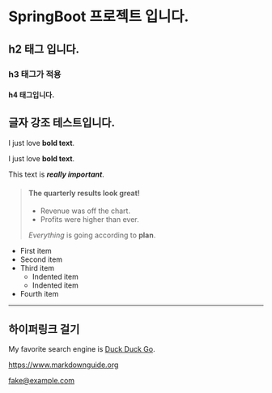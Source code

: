 # SpringBoot 프로젝트 입니다.

## h2 태그 입니다.

### h3 태그가 적용

#### h4 태그입니다.

## 글자 강조 테스트입니다.

I just love **bold text**.

I just love __bold text__.

This text is ***really important***.

> #### The quarterly results look great!
>
> - Revenue was off the chart.
> - Profits were higher than ever.
>
>  *Everything* is going according to **plan**.

- First item
- Second item
- Third item
    - Indented item
    - Indented item
- Fourth item

---

## 하이퍼링크 걸기

My favorite search engine is [Duck Duck Go](https://duckduckgo.com "The best search engine for privacy").

<https://www.markdownguide.org>

<fake@example.com>
